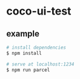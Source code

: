 # coco-ui-test

## example

```bash
# install dependencies
$ npm install

# serve at localhost:1234
$ npm run parcel

```

